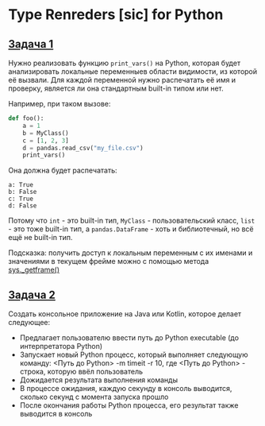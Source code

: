 # Type Renreders [sic] for Python

## [Задача 1](Task1.py)

Нужно реализовать функцию `print_vars()` на Python, которая будет анализировать локальные переменныев области видимости,
из которой её вызвали. Для каждой переменной нужно распечатать её имя и проверку, является ли она стандартным built-in
типом или нет.

Например, при таком вызове:

```python
def foo():
    a = 1
    b = MyClass()
    c = [1, 2, 3]
    d = pandas.read_csv("my_file.csv")
    print_vars()
```

Она должна будет распечатать:

```
a: True
b: False
c: True
d: False
```

Потому что `int` - это built-in тип, `MyClass` - пользовательский класс, `list` - это тоже built-in тип,
а `pandas.DataFrame` - хоть и библиотечный, но всё ещё не built-in тип.

Подсказка: получить доступ к локальным переменным с их именами и значениями в текущем фрейме можно с помощью метода
[sys._getframe()](https://docs.python.org/3/library/sys.html#sys._getframe)

## [Задача 2](Task2.java)

Создать консольное приложение на Java или Kotlin, которое делает следующее:

- Предлагает пользователю ввести путь до Python executable (до интерпретатора Python)
- Запускает новый Python процесс, который выполняет следующую команду:
  <Путь до Python> -m timeit -r 10, где <Путь до Python> - строка, которую ввёл пользователь
- Дожидается результата выполнения команды
- В процессе ожидания, каждую секунду в консоль выводится, сколько секунд с момента запуска прошло
- После окончания работы Python процесса, его результат также выводится в консоль
